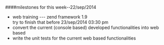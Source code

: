 

####milestones for this week--22/sep/2014

* web training --- zend framework 1.9     <br/>
       try to finish that before 23/sep/2014 03:30 pm
* convert the current (console based) developed functionalities into web based
* write the unit tests for the current web based functionalities

